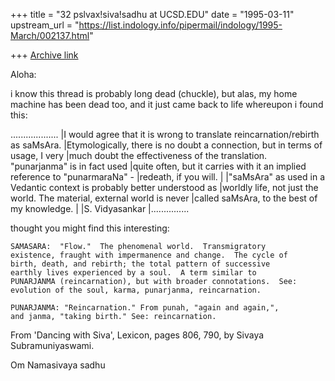 +++
title = "32 pslvax!siva!sadhu at UCSD.EDU"
date = "1995-03-11"
upstream_url = "https://list.indology.info/pipermail/indology/1995-March/002137.html"

+++
[Archive link](https://list.indology.info/pipermail/indology/1995-March/002137.html)


Aloha:

i know this thread is probably long dead (chuckle), but alas, my home
machine has been dead too, and it just came back to life
whereupon i found this:

...................
|I would agree that it is wrong to translate reincarnation/rebirth as saMsAra.
|Etymologically, there is no doubt a connection, but in terms of usage, I very
|much doubt the effectiveness of the translation. "punarjanma" is in fact used
|quite often, but it carries with it an implied reference to "punarmaraNa" -
|redeath, if you will. 
|
|"saMsAra" as used in a Vedantic context is probably better understood as 
|worldly life, not just the world. The material, external world is never 
|called saMsAra, to the best of my knowledge. 
|
|S. Vidyasankar
|...............


thought you might find this interesting:

	SAMASARA:  "Flow."  The phenomenal world.  Transmigratory
	existence, fraught with impermanence and change.  The cycle of
	birth, death, and rebirth; the total pattern of successive
	earthly lives experienced by a soul.  A term similar to
	PUNARJANMA (reincarnation), but with broader connotations.  See:
	evolution of the soul, karma, punarjanma, reincarnation.

	PUNARJANMA: "Reincarnation." From punah, "again and again,", 
	and janma, "taking birth." See: reincarnation.


 From 'Dancing with Siva', Lexicon, pages 806, 790, by Sivaya
Subramuniyaswami.

Om Namasivaya
sadhu





